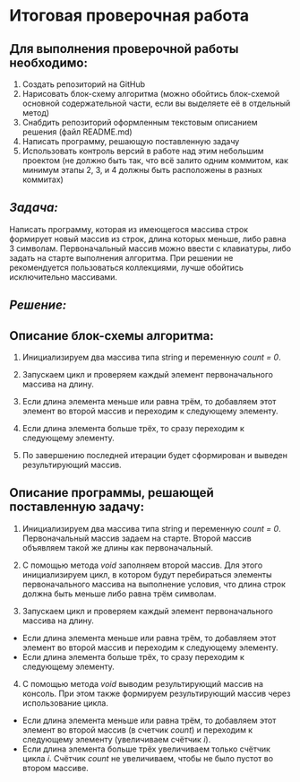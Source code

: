 # Итоговая проверочная работа

## Для выполнения проверочной работы необходимо:

1. Создать репозиторий на GitHub
2. Нарисовать блок-схему алгоритма (можно обойтись блок-схемой основной содержательной части, если вы выделяете её в отдельный метод)
3. Снабдить репозиторий оформленным текстовым описанием решения (файл README.md)
4. Написать программу, решающую поставленную задачу
5. Использовать контроль версий в работе над этим небольшим проектом (не должно быть так, что всё залито одним коммитом, как минимум этапы 2, 3, и 4 должны быть расположены в разных коммитах)

## *Задача:* 
Написать программу, которая из имеющегося массива строк формирует новый массив из строк, длина которых меньше, либо равна 3 символам. Первоначальный массив можно ввести с клавиатуры, либо задать на старте выполнения алгоритма. При решении не рекомендуется пользоваться коллекциями, лучше обойтись исключительно массивами.

## *Решение:*

## **Описание блок-схемы алгоритма:**

1. Инициализируем два массива типа string и переменную *count = 0*.

2. Запускаем цикл и проверяем каждый элемент первоначального массива на длину.

3. Если длина элемента меньше или равна трём, то добавляем этот элемент во второй массив и переходим к следующему элементу.

4. Если длина элемента больше трёх, то сразу переходим к следующему элементу.

5. По завершению последней итерации будет сформирован и выведен результирующий массив.

## **Описание программы, решающей поставленную задачу:**

1. Инициализируем два массива типа string и переменную *count = 0*. Первоначальный массив задаем на старте. Второй массив объявляем такой же длины как первоначальный.

2. C помощью метода *void* заполняем второй массив. Для этого инициализируем цикл, в котором будут перебираться элементы первоначального массива на выполнение условия, что длина строк должна быть меньше либо равна трём символам.

3. Запускаем цикл и проверяем каждый элемент первоначального массива на длину. 
* Если длина элемента меньше или равна трём, то добавляем этот элемент во второй массив и переходим к следующему элементу.
* Если длина элемента больше трёх, то сразу переходим к следующему элементу.

4. С помощью метода *void* выводим результирующий массив на консоль. При этом также формируем результирующий массив через использование цикла.
* Если длина элемента меньше или равна трём, то добавляем этот элемент во второй массив (в счетчик *count*) и переходим к следующему элементу (увеличиваем счётчик *i*).
* Если длина элемента больше трёх увеличиваем только счётчик цикла *i*. Счётчик *count* не увеличиваем, чтобы не было пустот во втором массиве.



